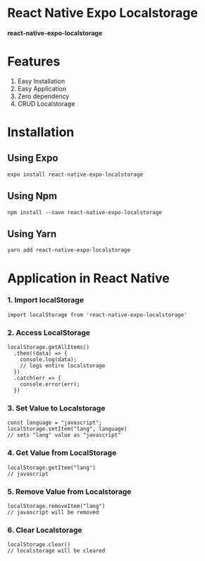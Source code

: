 # React Native Expo Localstorage

#### react-native-expo-localstorage

# Features

1. Easy Installation
2. Easy Application
3. Zero dependency
4. CRUD Localstorage

# Installation

## Using Expo

    expo install react-native-expo-localstorage

## Using Npm

    npm install --save react-native-expo-localstorage

## Using Yarn

    yarn add react-native-expo-localstorage

# Application in React Native

### 1. Import localStorage

    import localStorage from 'react-native-expo-localstorage'

### 2. Access LocalStorage

    localStorage.getAllItems()
      .then((data) => {
        console.log(data);
        // logs entire localstorage
      })
      .catch(err => {
        console.error(err);
      })

### 3. Set Value to Localstorage

    const language = "javascript";
    localStorage.setItem("lang", language)
    // sets "lang" value as "javascript"

### 4. Get Value from LocalStorage

    localStorage.getItem("lang")
    // javascript

### 5. Remove Value from Localstorage

    localStorage.removeItem("lang")
    // javascript will be removed

### 6. Clear Localstorage

    localStorage.clear()
    // localstorage will be cleared
